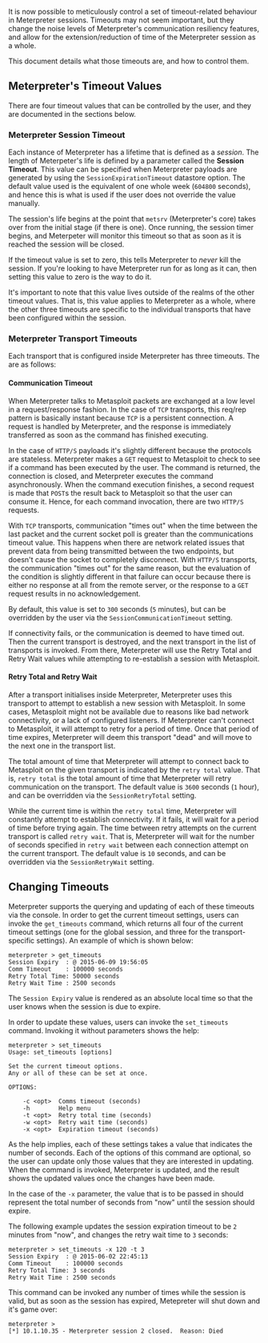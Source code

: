 It is now possible to meticulously control a set of timeout-related behaviour in Meterpreter sessions. Timeouts may not seem important, but they change the noise levels of Meterpreter's communication resiliency features, and allow for the extension/reduction of time of the Meterpreter session as a whole.

This document details what those timeouts are, and how to control them.

## Meterpreter's Timeout Values

There are four timeout values that can be controlled by the user, and they are documented in the sections below.

### Meterpreter Session Timeout

Each instance of Meterpreter has a lifetime that is defined as a _session_. The length of Meterpeter's life is defined by a parameter called the **Session Timeout**. This value can be specified when Meterpreter payloads are generated by using the `SessionExpirationTimeout` datastore option. The default value used is the equivalent of one whole week (`604800` seconds), and hence this is what is used if the user does not override the value manually.

The session's life begins at the point that `metsrv` (Meterpreter's core) takes over from the initial stage (if there is one). Once running, the session timer begins, and Meterpeter will monitor this timeout so that as soon as it is reached the session will be closed.

If the timeout value is set to zero, this tells Meterpreter to _never_ kill the session. If you're looking to have Meterpreter run for as long as it can, then setting this value to zero is the way to do it.

It's important to note that this value lives outside of the realms of the other timeout values. That is, this value applies to Meterpreter as a whole, where the other three timeouts are specific to the individual transports that have been configured within the session.

### Meterpreter Transport Timeouts

Each transport that is configured inside Meterpreter has three timeouts. The are as follows:

#### Communication Timeout

When Meterpreter talks to Metasploit packets are exchanged at a low level in a request/response fashion. In the case of `TCP` transports, this req/rep pattern is basically instant because `TCP` is a persistent connection. A request is handled by Meterpreter, and the response is immediately transferred as soon as the command has finished executing.

In the case of `HTTP/S` payloads it's slightly different because the protocols are stateless. Meterpreter makes a `GET` request to Metasploit to check to see if a command has been executed by the user. The command is returned, the connection is closed, and Meterpreter executes the command asynchronously. When the command execution finishes, a second request is made that `POST`s the result back to Metasploit so that the user can consume it. Hence, for each command invocation, there are two `HTTP/S` requests.

With `TCP` transports, communication "times out" when the time between the last packet and the current socket poll is greater than the communications timeout value. This happens when there are network related issues that prevent data from being transmitted between the two endpoints, but doesn't cause the socket to completely disconnect. With `HTTP/S` transports, the communication "times out" for the same reason, but the evaluation of the condition is slightly different in that failure can occur because there is either no response at all from the remote server, or the response to a `GET` request results in no acknowledgement.

By default, this value is set to `300` seconds (`5` minutes), but can be overridden by the user via the `SessionCommunicationTimeout` setting.

If connectivity fails, or the communication is deemed to have timed out. Then the current transport is destroyed, and the next transport in the list of transports is invoked. From there, Meterpreter will use the Retry Total and Retry Wait values while attempting to re-establish a session with Metasploit.

#### Retry Total and Retry Wait

After a transport initialises inside Meterpreter, Meterpreter uses this transport to attempt to establish a new session with Metasploit. In some cases, Metasploit might not be available due to reasons like bad network connectivity, or a lack of configured listeners. If Meterpreter can't connect to Metasploit, it will attempt to retry for a period of time. Once that period of time expires, Meterpreter will deem this transport "dead" and will move to the next one in the transport list.

The total amount of time that Meterpreter will attempt to connect back to Metasploit on the given transport is indicated by the `retry total` value. That is, `retry total` is the total amount of time that Meterpreter will retry communication on the transport. The default value is `3600` seconds (`1` hour), and can be overridden via the `SessionRetryTotal` setting.

While the current time is within the `retry total` time, Meterpreter will constantly attempt to establish connectivity. If it fails, it will wait for a period of time before trying again. The time between retry attempts on the current transport is called `retry wait`. That is, Meterpreter will wait for the number of seconds specified in `retry wait` between each connection attempt on the current transport. The default value is `10` seconds, and can be overridden via the `SessionRetryWait` setting.

## Changing Timeouts

Meterpreter supports the querying and updating of each of these timeouts via the console. In order to get the current timeout settings, users can invoke the `get_timeouts` command, which returns all four of the current timeout settings (one for the global session, and three for the transport-specific settings). An example of which is shown below:

```msf
meterpreter > get_timeouts 
Session Expiry  : @ 2015-06-09 19:56:05
Comm Timeout    : 100000 seconds
Retry Total Time: 50000 seconds
Retry Wait Time : 2500 seconds
```

The `Session Expiry` value is rendered as an absolute local time so that the user knows when the session is due to expire.

In order to update these values, users can invoke the `set_timeouts` command. Invoking it without parameters shows the help:

```msf
meterpreter > set_timeouts 
Usage: set_timeouts [options]

Set the current timeout options.
Any or all of these can be set at once.

OPTIONS:

    -c <opt>  Comms timeout (seconds)
    -h        Help menu
    -t <opt>  Retry total time (seconds)
    -w <opt>  Retry wait time (seconds)
    -x <opt>  Expiration timeout (seconds)
```
As the help implies, each of these settings takes a value that indicates the number of seconds. Each of the options of this command are optional, so the user can update only those values that they are interested in updating. When the command is invoked, Meterpreter is updated, and the result shows the updated values once the changes have been made.

In the case of the `-x` parameter, the value that is to be passed in should represent the total number of seconds from "now" until the session should expire.

The following example updates the session expiration timeout to be `2` minutes from "now", and changes the retry wait time to `3` seconds:

```msf
meterpreter > set_timeouts -x 120 -t 3
Session Expiry  : @ 2015-06-02 22:45:13
Comm Timeout    : 100000 seconds
Retry Total Time: 3 seconds
Retry Wait Time : 2500 seconds
```

This command can be invoked any number of times while the session is valid, but as soon as the session has expired, Metepreter will shut down and it's game over:
```msf
meterpreter > 
[*] 10.1.10.35 - Meterpreter session 2 closed.  Reason: Died
```
